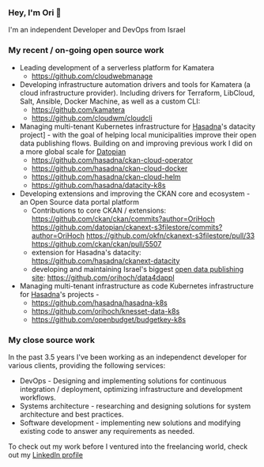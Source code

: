 ### Hey, I'm Ori 👋

I'm an independent Developer and DevOps from Israel

### My recent / on-going open source work

* Leading development of a serverless platform for Kamatera
  * https://github.com/cloudwebmanage
* Developing infrastructure automation drivers and tools for Kamatera (a cloud infrastructure provider). Including drivers for Terraform, LibCloud, Salt, Ansible, Docker Machine, as well as a custom CLI:
  * https://github.com/kamatera
  * https://github.com/cloudwm/cloudcli
* Managing multi-tenant Kubernetes infrastructure for [Hasadna](https://www.hasadna.org.il/en/)'s datacity project] - with the goal of helping local municipalities improve their open data publishing flows. Building on and improving previous work I did on a more global scale for [Datopian](https://www.datopian.com/)
  * https://github.com/hasadna/ckan-cloud-operator
  * https://github.com/hasadna/ckan-cloud-docker
  * https://github.com/hasadna/ckan-cloud-helm
  * https://github.com/hasadna/datacity-k8s
* Developing extensions and improving the CKAN core and ecosystem - an Open Source data portal platform
  * Contributions to core CKAN / extensions: https://github.com/ckan/ckan/commits?author=OriHoch https://github.com/datopian/ckanext-s3filestore/commits?author=OriHoch https://github.com/okfn/ckanext-s3filestore/pull/33 https://github.com/ckan/ckan/pull/5507
  * extension for Hasadna's datacity: https://github.com/hasadna/ckanext-datacity
  * developing and maintaining Israel's biggest [open data publishing site](https://www.odata.org.il/): https://github.com/orihoch/data4dappl
* Managing multi-tenant infrastructure as code Kubernetes infrastructure for [Hasadna](https://www.hasadna.org.il/en/)'s projects - 
  * https://github.com/hasadna/hasadna-k8s
  * https://github.com/orihoch/knesset-data-k8s
  * https://github.com/openbudget/budgetkey-k8s

### My close source work

In the past 3.5 years I've been working as an independenct developer for various clients, providing the following services:

* DevOps - Designing and implementing solutions for continuous integration / deployment, optimizing infrastructure and development workflows.
* Systems architecture - researching and designing solutions for system architecture and best practices.
* Software development - implementing new solutions and modifying existing code to answer any requirements as needed.

To check out my work before I ventured into the freelancing world, check out my [LinkedIn profile](https://www.linkedin.com/in/ori-hoch-bb62b033/)
